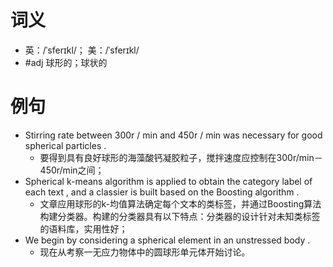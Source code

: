 # 词义
- 英：/ˈsferɪkl/； 美：/ˈsferɪkl/
- #adj 球形的；球状的
# 例句
- Stirring rate between 300r \/ min and 450r \/ min was necessary for good spherical particles .
	- 要得到具有良好球形的海藻酸钙凝胶粒子，搅拌速度应控制在300r\/min－450r\/min之间；
- Spherical k-means algorithm is applied to obtain the category label of each text , and a classier is built based on the Boosting algorithm .
	- 文章应用球形的k-均值算法确定每个文本的类标签，并通过Boosting算法构建分类器。构建的分类器具有以下特点：分类器的设计针对未知类标签的语料库，实用性好；
- We begin by considering a spherical element in an unstressed body .
	- 现在从考察一无应力物体中的圆球形单元体开始讨论。
